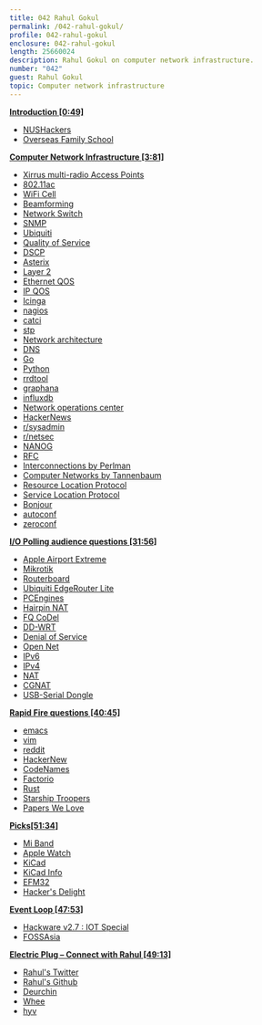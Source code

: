```yaml
---
title: 042 Rahul Gokul
permalink: /042-rahul-gokul/
profile: 042-rahul-gokul
enclosure: 042-rahul-gokul
length: 25660024
description: Rahul Gokul on computer network infrastructure.
number: "042"
guest: Rahul Gokul
topic: Computer network infrastructure
---
```


**[Introduction [0:49]](#t=0:49)**

- [NUSHackers](http://nushackers.org/)
- [Overseas Family School](https://www.ofs.edu.sg/)

**[Computer Network Infrastructure [3:81]](#t=3:81)**

- [Xirrus multi-radio Access Points](https://www.xirrus.com/launchpageseries/hd-ap/)
- [802.11ac](https://en.wikipedia.org/wiki/IEEE_802.11ac)
- [WiFi Cell](https://www.cwnp.com/uploads/jerome-henry_understanding-cell-size.pdf)
- [Beamforming](http://web.cs.sunyit.edu/~rawdinm/Networks/Beamforming.pdf)
- [Network Switch](https://en.wikipedia.org/wiki/Network_switch)
- [SNMP](https://en.wikipedia.org/wiki/Simple_Network_Management_Protocol)
- [Ubiquiti](https://www.ubnt.com/)
- [Quality of Service](https://en.wikipedia.org/wiki/Quality_of_service)
- [DSCP](https://en.wikipedia.org/wiki/Differentiated_services)
- [Asterix](https://en.wikipedia.org/wiki/Asterisk_(PBX))
- [Layer 2](https://en.wikipedia.org/wiki/Data_link_layer)
- [Ethernet QOS](https://en.wikipedia.org/wiki/IEEE_P802.1p)
- [IP QOS](https://www.netlab.tkk.fi/~puhuri/htyo/Tik-110.551/iwork/iwork.html)
- [Icinga](https://www.icinga.com/)
- [nagios](https://www.nagios.org/)
- [catci](http://www.cacti.net/)
- [stp](https://en.wikipedia.org/wiki/Spanning_Tree_Protocol)
- [Network architecture](https://en.wikipedia.org/wiki/Network_architecture)
- [DNS](https://en.wikipedia.org/wiki/Domain_Name_System)
- [Go](https://golang.org/)
- [Python](https://www.python.org/)
- [rrdtool](http://oss.oetiker.ch/rrdtool/)
- [graphana](http://grafana.org/)
- [influxdb](https://www.influxdata.com/)
- [Network operations center](https://en.wikipedia.org/wiki/Network_operations_center)
- [HackerNews](https://news.ycombinator.com/)
- [r/sysadmin](https://www.reddit.com/r/sysadmin/)
- [r/netsec](https://www.reddit.com/r/netsec/)
- [NANOG](https://www.nanog.org/)
- [RFC](https://www.ietf.org/rfc.html)
- [Interconnections by Perlman](https://www.amazon.com/Interconnections-Bridges-Switches-Internetworking-Protocols/dp/0201634481)
- [Computer Networks by Tannenbaum](https://www.amazon.com/Computer-Networks-Tanenbaum-International-Economy/dp/9332518742)
- [Resource Location Protocol](https://tools.ietf.org/html/rfc887)
- [Service Location Protocol](https://en.wikipedia.org/wiki/Service_Location_Protocol)
- [Bonjour](https://en.wikipedia.org/wiki/Bonjour_(software))
- [autoconf](https://www.gnu.org/software/autoconf/)
- [zeroconf](https://en.wikipedia.org/wiki/Zero-configuration_networking)


**[I/O Polling audience questions [31:56]](#t=31:56)**

- [Apple Airport Extreme](https://www.apple.com/sg/airport-extreme/)
- [Mikrotik](http://www.mikrotik.com/)
- [Routerboard](https://routerboard.com/)
- [Ubiquiti EdgeRouter Lite](https://www.ubnt.com/edgemax/edgerouter-lite/)
- [PCEngines](https://pcengines.ch/)
- [Hairpin NAT](https://en.wikipedia.org/wiki/Hairpinning)
- [FQ CoDel](https://en.wikipedia.org/wiki/CoDel)
- [DD-WRT](https://www.dd-wrt.com/)
- [Denial of Service](https://en.wikipedia.org/wiki/Denial-of-service_attack)
- [Open Net](http://www.netlinktrust.com/)
- [IPv6](https://en.wikipedia.org/wiki/IPv6)
- [IPv4](https://en.wikipedia.org/wiki/IPv4)
- [NAT](https://en.wikipedia.org/wiki/Network_address_translation)
- [CGNAT](https://en.wikipedia.org/wiki/Carrier-grade_NAT)
- [USB-Serial Dongle](http://www.aten.com/global/en/products/mobility-&-usb/usb-converters/uc232a/)

**[Rapid Fire questions [40:45]](#t=40:45)**

- [emacs](https://www.gnu.org/software/emacs/)
- [vim](http://www.vim.org/)
- [reddit](http://reddit.com/)
- [HackerNew](https://news.ycombinator.com/)
- [CodeNames](https://boardgamegeek.com/boardgame/178900/codenames)
- [Factorio](https://www.factorio.com/)
- [Rust](https://www.rust-lang.org/en-US/)
- [Starship Troopers](https://en.wikipedia.org/wiki/Starship_Troopers)
- [Papers We Love](http://paperswelove.org/)

**[Picks[51:34]](#t=51:34)**

- [Mi Band](http://www.mi.com/sg/miband/)
- [Apple Watch](https://www.apple.com/sg/watch/)
- [KiCad](http://kicad-pcb.org/)
- [KiCad Info](http://kicad.info/)
- [EFM32](https://www.silabs.com/Support%20Documents/TechnicalDocs/EFM32HG309.pdf)
- [Hacker's Delight](http://www.hackersdelight.org/)

**[Event Loop [47:53]](#t=47:53)**

- [Hackware v2.7 : IOT Special](https://www.meetup.com/Hackware/events/237016148/)
- [FOSSAsia](http://2017.fossasia.org/)

**[Electric Plug  – Connect with Rahul [49:13]](#t=49:13)**

- [Rahul's Twitter](https://twitter.com/agrahul)
- [Rahul's Github](https://github.com/rahulg)
- [Deurchin](https://github.com/rahulg/deurchin/)
- [Whee](https://github.com/rahulg/wheee)
- [hyv](https://github.com/rahulg/hyv)
